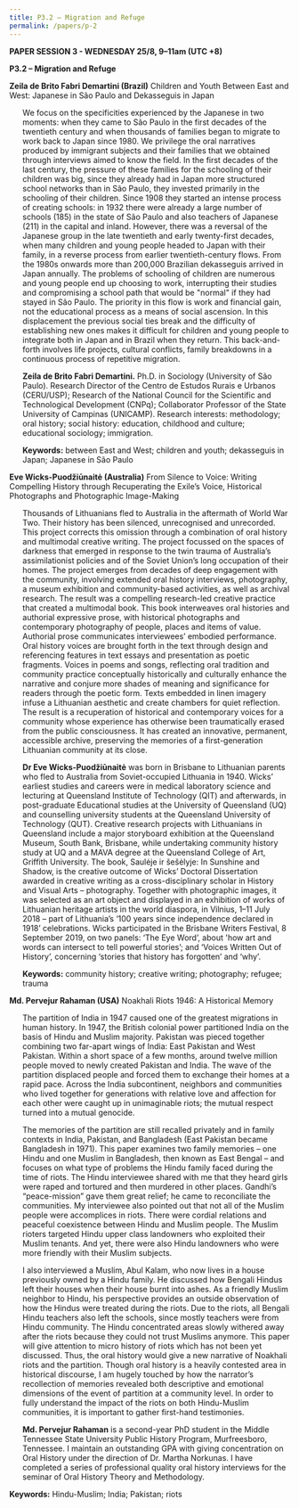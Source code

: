 ```yaml
---
title: P3.2 – Migration and Refuge
permalink: /papers/p-2
---
```

<b>PAPER SESSION 3 - WEDNESDAY 25/8, 9–11am (UTC +8)</b>
	
<b>P3.2 – Migration and Refuge</b>
	
<b>Zeila de Brito Fabri Demartini (Brazil)</b> Children and Youth Between East and West: Japanese in São Paulo and Dekasseguis in Japan

<ul>We focus on the specificities experienced by the Japanese in two moments: when they came to São Paulo in the first decades of the twentieth century and when thousands of families began to migrate to work back to Japan since 1980. We privilege the oral narratives produced by immigrant subjects and their families that we obtained through interviews aimed to know the field. In the first decades of the last century, the pressure of these families for the schooling of their children was big, since they already had in Japan more structured school networks than in São Paulo, they invested primarily in the schooling of their children. Since 1908 they started an intense process of creating schools: in 1932 there were already a large number of schools (185) in the state of São Paulo and also teachers of Japanese (211) in the capital and inland. However, there was a reversal of the Japanese group in the late twentieth and early twenty-first decades, when many children and young people headed to Japan with their family, in a reverse process from earlier twentieth-century flows. From the 1980s onwards more than 200,000 Brazilian dekasseguis arrived in Japan annually. The problems of schooling of children are numerous and young people end up choosing to work, interrupting their studies and compromising a school path that would be "normal" if they had stayed in São Paulo. The priority in this flow is work and financial gain, not the educational process as a means of social ascension. In this displacement the previous social ties break and the difficulty of establishing new ones makes it difficult for children and young people to integrate both in Japan and in Brazil when they return. This back-and-forth involves life projects, cultural conflicts, family breakdowns in a continuous process of repetitive migration.</ul>

<ul><b>Zeila de Brito Fabri Demartini.</b> Ph.D. in Sociology (University of São Paulo). Research Director of the Centro de Estudos Rurais e Urbanos (CERU/USP); Research of the National Council for the Scientific and Technological Development (CNPq); Collaborator Professor of the State University of Campinas (UNICAMP). Research interests: methodology; oral history; social history: education, childhood and culture; educational sociology; immigration.</ul>

<ul><b>Keywords:</b> between East and West; children and youth; dekasseguis in Japan; Japanese in São Paulo</ul>

<b>Eve Wicks-Puodžiūnaitė (Australia)</b> From Silence to Voice: Writing Compelling History through Recuperating the Exile’s Voice, Historical Photographs and Photographic Image-Making

<ul>Thousands of Lithuanians fled to Australia in the aftermath of World War Two. Their history has been silenced, unrecognised and unrecorded. This project corrects this omission through a combination of oral history and multimodal creative writing. The project focussed on the spaces of darkness that emerged in response to the twin trauma of Australia’s assimilationist policies and of the Soviet Union’s long occupation of their homes. The project emerges from decades of deep engagement with the community, involving extended oral history interviews, photography, a museum exhibition and community-based activities, as well as archival research. The result was a compelling research-led creative practice that created a multimodal book. This book interweaves oral histories and authorial expressive prose, with historical photographs and contemporary photography of people, places and items of value. Authorial prose communicates interviewees’ embodied performance. Oral history voices are brought forth in the text through design and referencing features in text essays and presentation as poetic fragments. Voices in poems and songs, reflecting oral tradition and community practice conceptually historically and culturally enhance the narrative and conjure more shades of meaning and significance for readers through the poetic form. Texts embedded in linen imagery infuse a Lithuanian aesthetic and create chambers for quiet reflection. The result is a recuperation of historical and contemporary voices for a community whose experience has otherwise been traumatically erased from the public consciousness. It has created an innovative, permanent, accessible archive, preserving the memories of a first-generation Lithuanian community at its close.</ul>  

<ul><b>Dr Eve Wicks-Puodžiūnaitė</b> was born in Brisbane to Lithuanian parents who fled to Australia from Soviet-occupied Lithuania in 1940. Wicks’ earliest studies and careers were in medical laboratory science and lecturing at Queensland Institute of Technology (QIT) and afterwards, in post-graduate Educational studies at the University of Queensland (UQ) and counselling university students at the Queensland University of Technology (QUT). Creative research projects with Lithuanians in Queensland include a major storyboard exhibition at the Queensland Museum, South Bank, Brisbane, while undertaking community history study at UQ and a MAVA degree at the Queensland College of Art, Griffith University. The book, Saulėje ir šešėlyje: In Sunshine and Shadow, is the creative outcome of Wicks’ Doctoral Dissertation awarded in creative writing as a cross-disciplinary scholar in History and Visual Arts – photography. Together with photographic images, it was selected as an art object and displayed in an exhibition of works of Lithuanian heritage artists in the world diaspora, in Vilnius, 1–11 July 2018 – part of Lithuania’s ‘100 years since independence declared in 1918’ celebrations. Wicks participated in the Brisbane Writers Festival, 8 September 2019, on two panels: ‘The Eye Word’, about 'how art and words can intersect to tell powerful stories’; and ‘Voices Written Out of History’, concerning ‘stories that history has forgotten’ and ‘why’.</ul> 

<ul><b>Keywords:</b> community history; creative writing; photography; refugee; trauma</ul>

<b>Md. Pervejur Rahaman (USA)</b> Noakhali Riots 1946: A Historical Memory

<ul>The partition of India in 1947 caused one of the greatest migrations in human history. In 1947, the British colonial power partitioned India on the basis of Hindu and Muslim majority. Pakistan was pieced together combining two far-apart wings of India: East Pakistan and West Pakistan. Within a short space of a few months, around twelve million people moved to newly created Pakistan and India. The wave of the partition displaced people and forced them to exchange their homes at a rapid pace. Across the India subcontinent, neighbors and communities who lived together for generations with relative love and affection for each other were caught up in unimaginable riots; the mutual respect turned into a mutual genocide.</ul> 

<ul>The memories of the partition are still recalled privately and in family contexts in India, Pakistan, and Bangladesh (East Pakistan became Bangladesh in 1971). This paper examines two family memories – one Hindu and one Muslim in Bangladesh, then known as East Bengal – and focuses on what type of problems the Hindu family faced during the time of riots. The Hindu interviewee shared with me that they heard girls were raped and tortured and then murdered in other places. Gandhi’s “peace-mission” gave them great relief; he came to reconciliate the communities. My interviewee also pointed out that not all of the Muslim people were accomplices in riots. There were cordial relations and peaceful coexistence between Hindu and Muslim people. The Muslim rioters targeted Hindu upper class landowners who exploited their Muslim tenants. And yet, there were also Hindu landowners who were more friendly with their Muslim subjects.</ul> 

<ul>I also interviewed a Muslim, Abul Kalam, who now lives in a house previously owned by a Hindu family. He discussed how Bengali Hindus left their houses when their house burnt into ashes. As a friendly Muslim neighbor to Hindu, his perspective provides an outside observation of how the Hindus were treated during the riots. Due to the riots, all Bengali Hindu teachers also left the schools, since mostly teachers were from Hindu community. The Hindu concentrated areas slowly withered away after the riots because they could not trust Muslims anymore. This paper will give attention to micro history of riots which has not been yet discussed. Thus, the oral history would give a new narrative of Noakhali riots and the partition. Though oral history is a heavily contested area in historical discourse, I am hugely touched by how the narrator’s recollection of memories revealed both descriptive and emotional dimensions of the event of partition at a community level. In order to fully understand the impact of the riots on both Hindu-Muslim communities, it is important to gather first-hand testimonies.</ul>

<ul><b>Md. Pervejur Rahaman</b> is a second-year PhD student in the Middle Tennessee State University Public History Program, Murfreesboro, Tennessee. I maintain an outstanding GPA with giving concentration on Oral History under the direction of Dr. Martha Norkunas. I have completed a series of professional quality oral history interviews for the seminar of Oral History Theory and Methodology.</ul> 

<b>Keywords:</b> Hindu-Muslim; India; Pakistan; riots
